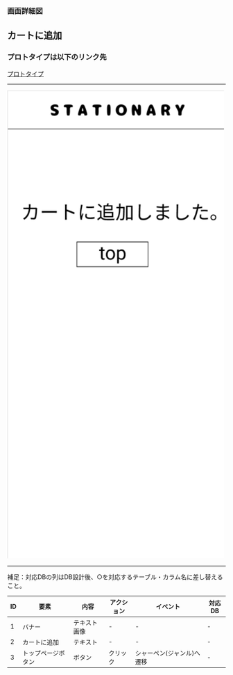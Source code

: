 ### 画面詳細図
## カートに追加
### プロトタイプは以下のリンク先
[プロトタイプ](https://www.figma.com/file/YN8g4ahM3raStzCZMDXhNA/stationary?node-id=1%3A2)
*****
<img src="../img/カート追加.png" width="500">

*****
補足：対応DBの列はDB設計後、○を対応するテーブル・カラム名に差し替えること。

| ID | 要素 | 内容 | アクション | イベント | 対応DB |
|----|------|-----|------------|---------|-------|
|1   |バナー　　　　|テキスト画像|-      |-                       |-|
|2   |カートに追加　|テキスト　　|-    　|-        　　　　　　　　 |-|
|3   |トップページボタン|ボタン　|クリック|シャーペン(ジャンル)へ遷移|-|

